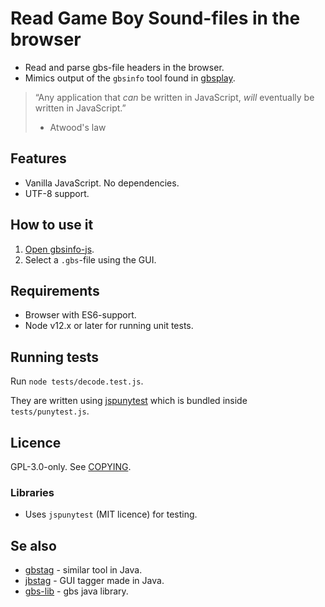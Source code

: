 # Read Game Boy Sound-files in the browser

* Read and parse gbs-file headers in the browser.
* Mimics output of the `gbsinfo` tool found in [gbsplay](https://www.github.com/mmitch/gbsplay).

> “Any application that *can* be written in JavaScript, *will* eventually be written in JavaScript.”
> - Atwood's law

## Features
* Vanilla JavaScript. No dependencies.
* UTF-8 support.

## How to use it
1. [Open gbsinfo-js](https://ullenius.github.io/gbsinfo-js).
2. Select a `.gbs`-file using the GUI.

## Requirements
* Browser with ES6-support.
* Node v12.x or later for running unit tests.

## Running tests
Run `node tests/decode.test.js`.

They are written using [jspunytest](https://www.github.com/ullenius/jspunytest) which is bundled inside `tests/punytest.js`.

## Licence
GPL-3.0-only.
See [COPYING](COPYING).

### Libraries
* Uses `jspunytest` (MIT licence) for testing.

## Se also
* [gbstag](https://www.github.com/ullenius/gbstag) - similar tool in Java.
* [jbstag](https://www.github.com/ullenius/jbstag) - GUI tagger made in Java.
* [gbs-lib](https://www.github.com/ullenius/gbs-lib) - gbs java library.
